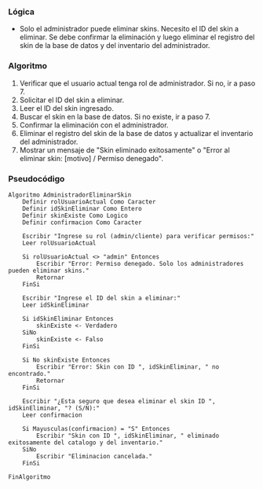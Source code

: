 ### Lógica

* Solo el administrador puede eliminar skins. Necesito el ID del skin a eliminar. Se debe confirmar la eliminación y luego eliminar el registro del skin de la base de datos y del inventario del administrador.

### Algoritmo

1. Verificar que el usuario actual tenga rol de administrador. Si no, ir a paso 7.
2. Solicitar el ID del skin a eliminar.
3. Leer el ID del skin ingresado.
4. Buscar el skin en la base de datos. Si no existe, ir a paso 7.
5. Confirmar la eliminación con el administrador.
6. Eliminar el registro del skin de la base de datos y actualizar el inventario del administrador.
7. Mostrar un mensaje de "Skin eliminado exitosamente" o "Error al eliminar skin: [motivo] / Permiso denegado".

### Pseudocódigo

```
Algoritmo AdministradorEliminarSkin
    Definir rolUsuarioActual Como Caracter
    Definir idSkinEliminar Como Entero
    Definir skinExiste Como Logico
    Definir confirmacion Como Caracter

    Escribir "Ingrese su rol (admin/cliente) para verificar permisos:"
    Leer rolUsuarioActual

    Si rolUsuarioActual <> "admin" Entonces
        Escribir "Error: Permiso denegado. Solo los administradores pueden eliminar skins."
        Retornar
    FinSi

    Escribir "Ingrese el ID del skin a eliminar:"
    Leer idSkinEliminar

    Si idSkinEliminar Entonces
        skinExiste <- Verdadero
    SiNo
        skinExiste <- Falso
    FinSi

    Si No skinExiste Entonces
        Escribir "Error: Skin con ID ", idSkinEliminar, " no encontrado."
        Retornar
    FinSi

    Escribir "¿Esta seguro que desea eliminar el skin ID ", idSkinEliminar, "? (S/N):"
    Leer confirmacion

    Si Mayusculas(confirmacion) = "S" Entonces
        Escribir "Skin con ID ", idSkinEliminar, " eliminado exitosamente del catalogo y del inventario."
    SiNo
        Escribir "Eliminacion cancelada."
    FinSi

FinAlgoritmo
```